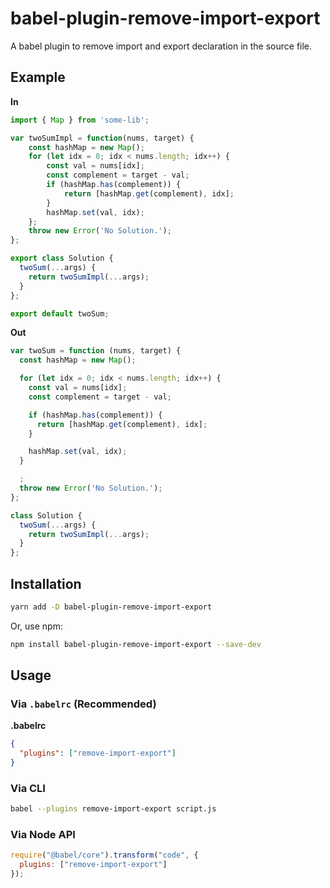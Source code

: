 # babel-plugin-remove-import-export

A babel plugin to remove import and export declaration in the source file.

## Example

**In**

```javascript
import { Map } from 'some-lib';

var twoSumImpl = function(nums, target) {
    const hashMap = new Map();
    for (let idx = 0; idx < nums.length; idx++) {
        const val = nums[idx];
        const complement = target - val;
        if (hashMap.has(complement)) {
            return [hashMap.get(complement), idx];
        }
        hashMap.set(val, idx);
    };
    throw new Error('No Solution.');
};

export class Solution {
  twoSum(...args) {
    return twoSumImpl(...args);
  }
};

export default twoSum;
```

**Out**

```javascript
var twoSum = function (nums, target) {
  const hashMap = new Map();

  for (let idx = 0; idx < nums.length; idx++) {
    const val = nums[idx];
    const complement = target - val;

    if (hashMap.has(complement)) {
      return [hashMap.get(complement), idx];
    }

    hashMap.set(val, idx);
  }

  ;
  throw new Error('No Solution.');
};

class Solution {
  twoSum(...args) {
    return twoSumImpl(...args);
  }
};
```

## Installation

```sh
yarn add -D babel-plugin-remove-import-export
```

Or, use npm:

```sh
npm install babel-plugin-remove-import-export --save-dev
```

## Usage

### Via `.babelrc` (Recommended)

**.babelrc**

```json
{
  "plugins": ["remove-import-export"]
}
```

### Via CLI

```sh
babel --plugins remove-import-export script.js
```

### Via Node API

```javascript
require("@babel/core").transform("code", {
  plugins: ["remove-import-export"]
});
```